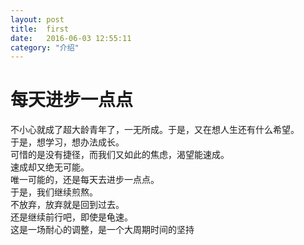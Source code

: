 ```yaml
---
layout: post   
title:  first  
date:   2016-06-03 12:55:11  
category: "介绍"
---
```


# 每天进步一点点
不小心就成了超大龄青年了，一无所成。于是，又在想人生还有什么希望。  
于是，想学习，想办法成长。  
可惜的是没有捷径，而我们又如此的焦虑，渴望能速成。  
速成却又绝无可能。  
唯一可能的，还是每天去进步一点点。  
于是，我们继续煎熬。  
不放弃，放弃就是回到过去。  
还是继续前行吧，即使是龟速。  
这是一场耐心的调整，是一个大周期时间的坚持